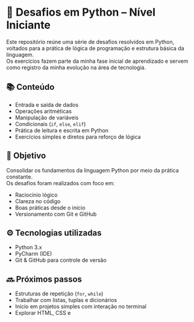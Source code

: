 # 🐍 Desafios em Python – Nível Iniciante

Este repositório reúne uma série de desafios resolvidos em Python, voltados para a prática de lógica de programação e estrutura básica da linguagem.  
Os exercícios fazem parte da minha fase inicial de aprendizado e servem como registro da minha evolução na área de tecnologia.

## 📚 Conteúdo

- Entrada e saída de dados
- Operações aritméticas
- Manipulação de variáveis
- Condicionais (`if`, `else`, `elif`)
- Prática de leitura e escrita em Python
- Exercícios simples e diretos para reforço de lógica

## 🎯 Objetivo

Consolidar os fundamentos da linguagem Python por meio da prática constante.  
Os desafios foram realizados com foco em:

- Raciocínio lógico
- Clareza no código
- Boas práticas desde o início
- Versionamento com Git e GitHub

## ⚙️ Tecnologias utilizadas

- Python 3.x
- PyCharm (IDE)
- Git & GitHub para controle de versão

## 🔜 Próximos passos

- Estruturas de repetição (`for`, `while`)
- Trabalhar com listas, tuplas e dicionários
- Início em projetos simples com interação no terminal
- Explorar HTML, CSS e
